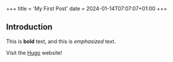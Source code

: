 +++
title = 'My First Post'
date = 2024-01-14T07:07:07+01:00
+++
## Introduction

This is **bold** text, and this is *emphasized* text.

Visit the [Hugo](https://gohugo.io) website!

